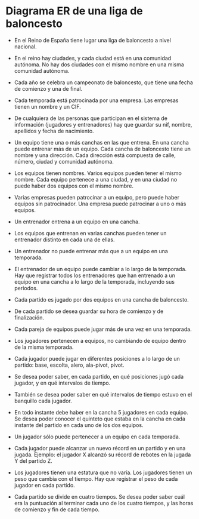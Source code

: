 # Diagrama ER de una liga de baloncesto
*  En el Reino de España tiene lugar una liga de baloncesto a nivel nacional.
*  En el reino hay ciudades, y cada ciudad está en una comunidad autónoma. No hay dos ciudades con el mismo
nombre en una misma comunidad autónoma.
*  Cada año se celebra un campeonato de baloncesto, que tiene una fecha de comienzo y una de final.
* Cada temporada está patrocinada por una empresa. Las empresas tienen un nombre y un CIF.
* De cualquiera de las personas que participan en el sistema de información (jugadores y entrenadores) hay que
guardar su nif, nombre, apellidos y fecha de nacimiento.
* Un equipo tiene una o más canchas en las que entrena. En una cancha puede entrenar más de un equipo. Cada
cancha de baloncesto tiene un nombre y una dirección. Cada dirección está compuesta de calle, número, ciudad
y comunidad autónoma.
*  Los equipos tienen nombres. Varios equipos pueden tener el mismo nombre. Cada equipo pertenece a una ciudad,
y en una ciudad no puede haber dos equipos con el mismo nombre.
* Varias empresas pueden patrocinar a un equipo, pero puede haber equipos sin patrocinador. Una empresa puede
patrocinar a uno o más equipos.
* Un entrenador entrena a un equipo en una cancha.
* Los equipos que entrenan en varias canchas pueden tener un entrenador distinto en cada una de ellas.
* Un entrenador no puede entrenar más que a un equipo en una temporada.
* El entrenador de un equipo puede cambiar a lo largo de la temporada. Hay que registrar todos los entrenadores
que han entrenado a un equipo en una cancha a lo largo de la temporada, incluyendo sus periodos.

* Cada partido es jugado por dos equipos en una cancha de baloncesto.
* De cada partido se desea guardar su hora de comienzo y de finalización.
* Cada pareja de equipos puede jugar más de una vez en una temporada.
* Los jugadores pertenecen a equipos, no cambiando de equipo dentro de la misma temporada.
* Cada jugador puede jugar en diferentes posiciones a lo largo de un partido: base, escolta, alero, ala-pivot, pivot.
* Se desea poder saber, en cada partido, en qué posiciones jugó cada jugador, y en qué intervalos de tiempo.
* También se desea poder saber en qué intervalos de tiempo estuvo en el banquillo cada jugador.
* En todo instante debe haber en la cancha 5 jugadores en cada equipo. Se desea poder conocer el quinteto que
estaba en la cancha en cada instante del partido en cada uno de los dos equipos.
*  Un jugador sólo puede pertenecer a un equipo en cada temporada.
* Cada jugador puede alcanzar un nuevo récord en un partido y en una jugada. Ejemplo: el jugador X alcanzó su
récord de rebotes en la jugada Y del partido Z.
* Los jugadores tienen una estatura que no varı́a. Los jugadores tienen un peso que cambia con el tiempo. Hay
que registrar el peso de cada jugador en cada partido.
* Cada partido se divide en cuatro tiempos. Se desea poder saber cuál era la puntuación al terminar cada uno de
los cuatro tiempos, y las horas de comienzo y fin de cada tiempo.
